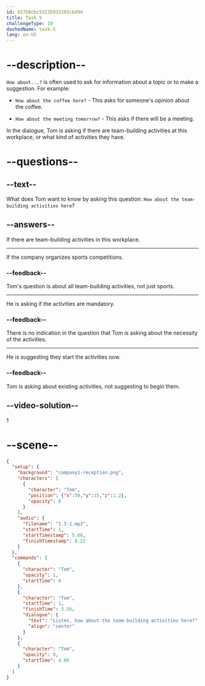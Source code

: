 ```yaml
---
id: 657b0cbc53235932265cbd9d
title: Task 5
challengeType: 19
dashedName: task-5
lang: en-US
---
```


<!-- (Audio) Tom: Listen, how about the team-building activities here? -->

# --description--

`How about...?` is often used to ask for information about a topic or to make a suggestion. For example:

- `How about the coffee here?` - This asks for someone's opinion about the coffee.

- `How about the meeting tomorrow?` - This asks if there will be a meeting.

In the dialogue, Tom is asking if there are team-building activities at this workplace, or what kind of activities they have.

# --questions--

## --text--

What does Tom want to know by asking this question: `How about the team-building activities here`?

## --answers--

If there are team-building activities in this workplace.

---

If the company organizes sports competitions.

### --feedback--

Tom's question is about all team-building activities, not just sports.

---

He is asking if the activities are mandatory.

### --feedback--

There is no indication in the question that Tom is asking about the necessity of the activities.

---

He is suggesting they start the activities now.

### --feedback--

Tom is asking about existing activities, not suggesting to begin them.

## --video-solution--

1

# --scene--

```json
{
  "setup": {
    "background": "company1-reception.png",
    "characters": [
      {
        "character": "Tom",
        "position": {"x":50,"y":15,"z":1.2},
        "opacity": 0
      }
    ],
    "audio": {
      "filename": "1.3-1.mp3",
      "startTime": 1,
      "startTimestamp": 5.66,
      "finishTimestamp": 8.22
    }
  },
  "commands": [
    {
      "character": "Tom",
      "opacity": 1,
      "startTime": 0
    },
    {
      "character": "Tom",
      "startTime": 1,
      "finishTime": 3.56,
      "dialogue": {
        "text": "Listen, how about the team-building activities here?",
        "align": "center"
      }
    },
    {
      "character": "Tom",
      "opacity": 0,
      "startTime": 4.06
    }
  ]
}
```
